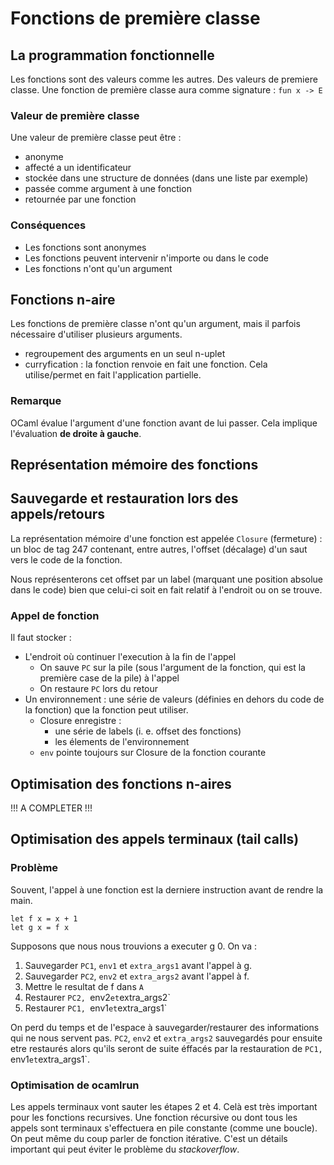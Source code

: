 # Fonctions de première classe

## La programmation fonctionnelle
Les fonctions sont des valeurs comme les autres. Des valeurs de premiere classe.
Une fonction de première classe aura comme signature : `fun x -> E`

### Valeur de première classe
Une valeur de première classe peut être :
* anonyme
* affecté a un identificateur
* stockée dans une structure de données (dans une liste par exemple)
* passée comme argument à une fonction
* retournée par une fonction

### Conséquences
* Les fonctions sont anonymes
* Les fonctions peuvent intervenir n'importe ou dans le code
* Les fonctions n'ont qu'un argument

## Fonctions n-aire
Les fonctions de première classe n'ont qu'un argument, mais il parfois nécessaire d'utiliser plusieurs arguments.
* regroupement des arguments en un seul n-uplet
* curryfication : la fonction renvoie en fait une fonction. Cela utilise/permet en fait l'application partielle.

### Remarque
OCaml évalue l'argument d'une fonction avant de lui passer. Cela implique l'évaluation __de droite à gauche__.

## Représentation mémoire des fonctions

## Sauvegarde et restauration lors des appels/retours

La représentation mémoire d'une fonction est appelée `Closure` (fermeture) : un bloc de tag 247 contenant, entre autres, l'offset (décalage) d'un saut vers le code de la fonction.

Nous représenterons cet offset par un label (marquant une position absolue dans le code) bien que celui-ci soit en fait relatif à l'endroit ou on se trouve.

### Appel de fonction
Il faut stocker :
* L'endroit où continuer l'execution à la fin de l'appel
  * On sauve `PC` sur la pile (sous l'argument de la fonction, qui est la première case de la pile) à l'appel
  * On restaure `PC` lors du retour
* Un environnement : une série de valeurs (définies en dehors du code de la fonction) que la fonction peut utiliser.
  * Closure enregistre :
     * une série de labels (i. e. offset des fonctions)
     * les élements de l'environnement
  * `env` pointe toujours sur Closure de la fonction courante

## Optimisation des fonctions n-aires

!!! A COMPLETER !!!


## Optimisation des appels terminaux (tail calls)

### Problème
Souvent, l'appel à une fonction est la derniere instruction avant de rendre la main.

```
let f x = x + 1
let g x = f x
```

Supposons que nous nous trouvions a executer g 0. On va :
1. Sauvegarder `PC1`, `env1` et `extra_args1` avant l'appel à g.
2. Sauvegarder `PC2`, `env2` et `extra_args2` avant l'appel à f.
3. Mettre le resultat de f dans `A`
4. Restaurer `PC2, `env2` et `extra_args2`
5. Restaurer `PC1, `env1` et `extra_args1`

On perd du temps et de l'espace à sauvegarder/restaurer des informations qui ne nous servent pas. `PC2`, `env2` et `extra_args2` sauvegardés pour ensuite etre restaurés alors qu'ils seront de suite éffacés par la restauration de `PC1, `env1` et `extra_args1`.

### Optimisation de ocamlrun
Les appels terminaux vont sauter les étapes 2 et 4. Celà est très important pour les fonctions recursives. Une fonction récursive ou dont tous les appels sont terminaux s'effectuera en pile constante (comme une boucle). On peut même du coup parler de fonction itérative. C'est un détails important qui peut éviter le problème du _stackoverflow_.